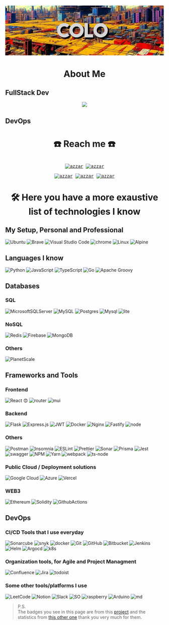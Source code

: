 
![Top](./githome.jpg)

<h1 align="center">About Me</h1>

## FullStack Dev

<p align="center">
  <a href="https://skillicons.dev">
    <img src="https://skillicons.dev/icons?i=git,gcp,mui,docker,express,firebase,github,mysql,nodejs,postman,react,ts&perline=5" />
  </a>
</p>

## DevOps



<h1 align="center">☎️ Reach me  ☎️</h1>
<div>
  <samp>
    <p align="center">
      <br/>
      <a href="https://www.linkedin.com/in/giovanni-colonni-717a68173/" target="blank"><img align="center"
         src="https://img.shields.io/badge/linkedin-%231DA1F2.svg?style=for-the-badge&logo=linkedin&logoColor=white"
         alt="azzar" height="30"/></a>
      <a href="mailto:giovacolo97@gmail.com" target="blank"><img align="center"
         src="https://img.shields.io/badge/gmail-EA4335.svg?style=for-the-badge&logo=gmail&logoColor=white"
         alt="azzar" height="30"/></a>
    </p>
  <p align="center">
      <a href="https://wa.me/+393314158926" target="blank"><img align="center"
         src="https://img.shields.io/badge/whatsapp-4B7F1.svg?style=for-the-badge&logo=whatsapp&logoColor=white"
         alt="azzar" height="30"/></a>
         <a href="tg://user?id=C0l0s11" target="blank"><img align="center"
         src="https://img.shields.io/badge/Telegram-2CA5E0?style=for-the-badge&logo=telegram&logoColor=white"
         alt="azzar" height="30"/></a>
         <a href="discordapp.com/users/692842006568763413" target="blank"><img align="center"
         src="https://img.shields.io/badge/Discord-%235865F2.svg?style=for-the-badge&logo=discord&logoColor=white"
         alt="azzar" height="30"/></a>
      <br>
    </p>
  </samp>
</div>




<h1 align="center">🛠️ Here you have a more exaustive list of technologies I know</h1>

## My Setup, Personal and Professional
![Ubuntu](https://img.shields.io/badge/Ubuntu-E95420?style=for-the-badge&logo=ubuntu&logoColor=white) ![Brave](https://img.shields.io/badge/Brave-FB542B?style=for-the-badge&logo=Brave&logoColor=white) ![Visual Studio Code](https://img.shields.io/badge/Visual%20Studio%20Code-0078d7.svg?style=for-the-badge&logo=visual-studio-code&logoColor=white) ![chrome](https://img.shields.io/badge/Google_chrome-4285F4?style=for-the-badge&logo=Google-chrome&logoColor=white)
![Linux](https://img.shields.io/badge/Linux-FCC624?style=for-the-badge&logo=linux&logoColor=black)
![Alpine](https://img.shields.io/badge/Alpine_Linux-0D597F?style=for-the-badge&logo=alpine-linux&logoColor=white)

## Languages I know

![Python](https://img.shields.io/badge/python-3670A0?style=for-the-badge&logo=python&logoColor=ffdd54) ![JavaScript](https://img.shields.io/badge/javascript-%23323330.svg?style=for-the-badge&logo=javascript&logoColor=%23F7DF1E) ![TypeScript](https://img.shields.io/badge/typescript-%23007ACC.svg?style=for-the-badge&logo=typescript&logoColor=white) ![Go](https://img.shields.io/badge/go-%2300ADD8.svg?style=for-the-badge&logo=go&logoColor=white) ![Apache Groovy](https://img.shields.io/badge/Apache%20Groovy-4298B8.svg?style=for-the-badge&logo=Apache+Groovy&logoColor=white) 

## Databases 

### SQL
![MicrosoftSQLServer](https://img.shields.io/badge/Microsoft%20SQL%20Server-CC2927?style=for-the-badge&logo=microsoft%20sql%20server&logoColor=white)  ![MySQL](https://img.shields.io/badge/mysql-%2300f.svg?style=for-the-badge&logo=mysql&logoColor=white)  ![Postgres](https://img.shields.io/badge/postgres-%23316192.svg?style=for-the-badge&logo=postgresql&logoColor=white) ![Mysql](https://img.shields.io/badge/MySQL-005C84?style=for-the-badge&logo=mysql&logoColor=white)
![lite](https://img.shields.io/badge/Sqlite-003B57?style=for-the-badge&logo=sqlite&logoColor=white)

### NoSQL
![Redis](https://img.shields.io/badge/redis-%23DD0031.svg?style=for-the-badge&logo=redis&logoColor=white) 
![Firebase](https://img.shields.io/badge/Firebase-039BE5?style=for-the-badge&logo=Firebase&logoColor=white)
![MongoDB](https://img.shields.io/badge/MongoDB-%234ea94b.svg?style=for-the-badge&logo=mongodb&logoColor=white)

### Others
![PlanetScale](https://img.shields.io/badge/planetscale-%23000000.svg?style=for-the-badge&logo=planetscale&logoColor=white)


## Frameworks and Tools
### Frontend
![React](https://img.shields.io/badge/react-%2320232a.svg?style=for-the-badge&logo=react&logoColor=%2361DAFB) :heart_eyes:
![router](https://img.shields.io/badge/React_Router-CA4245?style=for-the-badge&logo=react-router&logoColor=white)
![mui](https://img.shields.io/badge/Material%20UI-007FFF?style=for-the-badge&logo=mui&logoColor=white)

### Backend
![Flask](https://img.shields.io/badge/flask-%23000.svg?style=for-the-badge&logo=flask&logoColor=white) ![Express.js](https://img.shields.io/badge/express.js-%23404d59.svg?style=for-the-badge&logo=express&logoColor=%2361DAFB)
  ![JWT](https://img.shields.io/badge/JWT-black?style=for-the-badge&logo=JSON%20web%20tokens) ![Docker](https://img.shields.io/badge/docker-%230db7ed.svg?style=for-the-badge&logo=docker&logoColor=white)  ![Nginx](https://img.shields.io/badge/nginx-%23009639.svg?style=for-the-badge&logo=nginx&logoColor=white)    ![Fastify](https://img.shields.io/badge/fastify-202020?style=for-the-badge&logo=fastify&logoColor=white)
![node](https://img.shields.io/badge/Node%20js-339933?style=for-the-badge&logo=nodedotjs&logoColor=white)

### Others
![Postman](https://img.shields.io/badge/Postman-FF6C37?style=for-the-badge&logo=postman&logoColor=white)
![Insomnia](https://img.shields.io/badge/Insomnia-5849be?style=for-the-badge&logo=Insomnia&logoColor=white)
![ESLint](https://img.shields.io/badge/ESLint-4B3263?style=for-the-badge&logo=eslint&logoColor=white)
![Prettier](https://img.shields.io/badge/prettier-1A2C34?style=for-the-badge&logo=prettier&logoColor=F7BA3E)
![Sonar](https://img.shields.io/badge/SonarLint-CB2029?style=for-the-badge&logo=sonarlint&logoColor=white)
![Prisma](https://img.shields.io/badge/Prisma-3982CE?style=for-the-badge&logo=Prisma&logoColor=white)
![Jest](https://img.shields.io/badge/-jest-%23C21325?style=for-the-badge&logo=jest&logoColor=white)
![swagger](https://img.shields.io/badge/Swagger-85EA2D?style=for-the-badge&logo=Swagger&logoColor=white)
![NPM](https://img.shields.io/badge/NPM-%23CB3837.svg?style=for-the-badge&logo=npm&logoColor=white)
![Yarn](https://img.shields.io/badge/Yarn-2C8EBB?style=for-the-badge&logo=yarn&logoColor=white)
![webpack](https://img.shields.io/badge/Webpack-8DD6F9?style=for-the-badge&logo=Webpack&logoColor=white)
![ts-node](https://img.shields.io/badge/ts--node-3178C6?style=for-the-badge&logo=ts-node&logoColor=white)

### Public Cloud / Deployment solutions

![Google Cloud](https://img.shields.io/badge/GoogleCloud-%234285F4.svg?style=for-the-badge&logo=google-cloud&logoColor=white) ![Azure](https://img.shields.io/badge/azure-%230072C6.svg?style=for-the-badge&logo=microsoftazure&logoColor=white) ![Vercel](https://img.shields.io/badge/vercel-%23000000.svg?style=for-the-badge&logo=vercel&logoColor=white)

### WEB3 

![Ethereum](https://img.shields.io/badge/Ethereum-3C3C3D?style=for-the-badge&logo=Ethereum&logoColor=white)
![Solidity](https://img.shields.io/badge/Solidity-%23363636.svg?style=for-the-badge&logo=solidity&logoColor=white)
![GithubActions](https://img.shields.io/badge/GitHub_Actions-2088FF?style=for-the-badge&logo=github-actions&logoColor=white) 

## DevOps

### CI/CD Tools that I use everyday

![Sonarcube](https://img.shields.io/badge/Sonarqube-5190cf?style=for-the-badge&logo=sonarqube&logoColor=white)
![snyk](https://img.shields.io/badge/Snyk-4C4A73?style=for-the-badge&logo=snyk&logoColor=white)
![docker](https://img.shields.io/badge/Docker-2CA5E0?style=for-the-badge&logo=docker&logoColor=white)
![Git](https://img.shields.io/badge/git-%23F05033.svg?style=for-the-badge&logo=git&logoColor=white)
![GitHub](https://img.shields.io/badge/github-%23121011.svg?style=for-the-badge&logo=github&logoColor=white)
![Bitbucket](https://img.shields.io/badge/bitbucket-%230047B3.svg?style=for-the-badge&logo=bitbucket&logoColor=white)
 ![Jenkins](https://img.shields.io/badge/jenkins-%232C5263.svg?style=for-the-badge&logo=jenkins&logoColor=white)   ![Helm](https://img.shields.io/badge/Helm-0F1689?style=for-the-badge&logo=Helm&labelColor=0F1689) 
![Argocd](https://img.shields.io/badge/Argo%20CD-1e0b3e?style=for-the-badge&logo=argo&logoColor=#d16044)
![k8s](https://img.shields.io/badge/kubernetes-326ce5.svg?&style=for-the-badge&logo=kubernetes&logoColor=white)

### Organization tools, for Agile and Project Managment
![Confluence](https://img.shields.io/badge/confluence-%23172BF4.svg?style=for-the-badge&logo=confluence&logoColor=white)
![Jira](https://img.shields.io/badge/jira-%230A0FFF.svg?style=for-the-badge&logo=jira&logoColor=white)
![todoist](https://img.shields.io/badge/Todoist-E44332?style=for-the-badge&logo=todoist&logoColor=white)

### Some other tools/platforms I use
![LeetCode](https://img.shields.io/badge/LeetCode-000000?style=for-the-badge&logo=LeetCode&logoColor=#d16c06) ![Notion](https://img.shields.io/badge/Notion-%23000000.svg?style=for-the-badge&logo=notion&logoColor=white)  ![Slack](https://img.shields.io/badge/Slack-4A154B?style=for-the-badge&logo=slack&logoColor=white)
![SO](https://img.shields.io/badge/Stack_Overflow-FE7A16?style=for-the-badge&logo=stack-overflow&logoColor=white)
![raspberry](https://img.shields.io/badge/Raspberry%20Pi-A22846?style=for-the-badge&logo=Raspberry%20Pi&logoColor=white)
![Arduino](https://img.shields.io/badge/Arduino-00979D?style=for-the-badge&logo=Arduino&logoColor=white)
![md](https://img.shields.io/badge/Markdown-000000?style=for-the-badge&logo=markdown&logoColor=white)

> P.S.  
> The badges you see in this page are from this [project](https://github.com/Ileriayo/markdown-badges) and the statistics from [this other one](https://github.com/Hard-Coder05/github-readme-stats-1/blob/master/readme.md) thank you very much for them.
